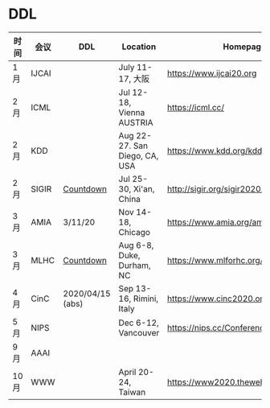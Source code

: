 # DDL

| 时间 | 会议  | DDL       | Location              |   Homepage      |
|------|-------|--------------|-------------------------------|----------|
| 1月  | IJCAI |                                                                                                   | July 11-17, 大阪              | https://www.ijcai20.org                |
| 2月  | ICML  |                                                                                                   | Jul 12-18, Vienna AUSTRIA     | https://icml.cc/                       |
| 2月  | KDD   |                                                                                                   | Aug 22-27. San Diego, CA, USA | https://www.kdd.org/kdd2020/           |
| 2月  | SIGIR |     [Countdown](https://www.timeanddate.com/countdown/generic?iso=20200223T235959&p0=3399&msg=SIGIR&font=sanserif&csz=1)                                                                                               | Jul 25-30, Xi'an, China       | http://sigir.org/sigir2020/            |
| 3月  | AMIA  | 3/11/20                                                                                           | Nov 14-18, Chicago            | https://www.amia.org/amia2020          |
| 3月  | MLHC  | [Countdown](https://www.timeanddate.com/countdown/generic?iso=20200320T18&p0=746&msg=MLHC&font=sanserif&csz=1) | Aug 6-8, Duke, Durham, NC     | https://www.mlforhc.org/               |
| 4月  | CinC  | 2020/04/15 (abs)                                                                                  | Sep 13-16, Rimini, Italy      | https://www.cinc2020.org/              |
| 5月  | NIPS  |                                                                                                   | Dec 6-12, Vancouver           | https://nips.cc/Conferences/2020/Dates |
| 9月  | AAAI  |                                                                                                   |                               |                                        |
| 10月 | WWW   |                                                                                                   | April 20-24, Taiwan           | https://www2020.thewebconf.org/        |
